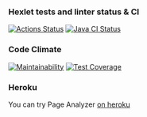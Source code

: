 ### Hexlet tests and linter status & CI

[![Actions Status](https://github.com/vladsmelianets/java-project-lvl4/workflows/hexlet-check/badge.svg)](https://github.com/vladsmelianets/java-project-lvl4/actions)
[![Java CI Status](https://github.com/vladsmelianets/java-project-lvl4/actions/workflows/java-ci.yml/badge.svg)](https://github.com/vladsmelianets/java-project-lvl4/actions/workflows/java-ci.yml)

### Code Climate

[![Maintainability](https://api.codeclimate.com/v1/badges/8ae6131503fca6e6fbe1/maintainability)](https://codeclimate.com/github/vladsmelianets/java-project-lvl4/maintainability)
[![Test Coverage](https://api.codeclimate.com/v1/badges/8ae6131503fca6e6fbe1/test_coverage)](https://codeclimate.com/github/vladsmelianets/java-project-lvl4/test_coverage)

### Heroku

You can try Page Analyzer [on heroku](https://page-analyzer-vs.herokuapp.com/)
